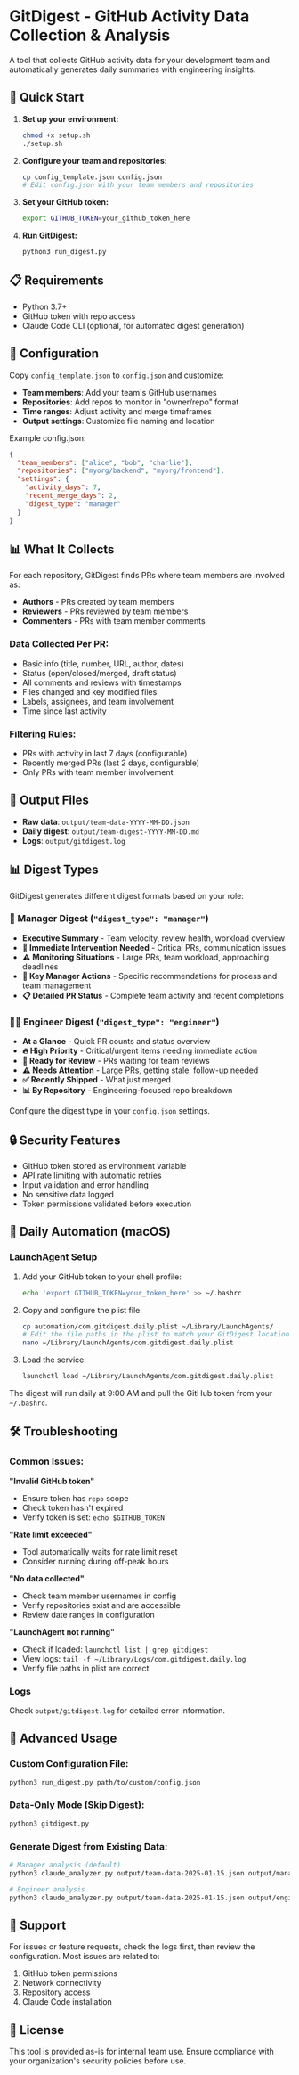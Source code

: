 # GitDigest - GitHub Activity Data Collection & Analysis

A tool that collects GitHub activity data for your development team and automatically generates daily summaries with engineering insights.

## 🚀 Quick Start

1. **Set up your environment:**
   ```bash
   chmod +x setup.sh
   ./setup.sh
   ```

2. **Configure your team and repositories:**
   ```bash
   cp config_template.json config.json
   # Edit config.json with your team members and repositories
   ```

3. **Set your GitHub token:**
   ```bash
   export GITHUB_TOKEN=your_github_token_here
   ```

4. **Run GitDigest:**
   ```bash
   python3 run_digest.py
   ```

## 📋 Requirements

- Python 3.7+
- GitHub token with repo access
- Claude Code CLI (optional, for automated digest generation)

## 🔧 Configuration

Copy `config_template.json` to `config.json` and customize:

- **Team members**: Add your team's GitHub usernames
- **Repositories**: Add repos to monitor in "owner/repo" format
- **Time ranges**: Adjust activity and merge timeframes
- **Output settings**: Customize file naming and location

Example config.json:
```json
{
  "team_members": ["alice", "bob", "charlie"],
  "repositories": ["myorg/backend", "myorg/frontend"],
  "settings": {
    "activity_days": 7,
    "recent_merge_days": 2,
    "digest_type": "manager"
  }
}
```

## 📊 What It Collects

For each repository, GitDigest finds PRs where team members are involved as:
- **Authors** - PRs created by team members
- **Reviewers** - PRs reviewed by team members  
- **Commenters** - PRs with team member comments

### Data Collected Per PR:
- Basic info (title, number, URL, author, dates)
- Status (open/closed/merged, draft status)
- All comments and reviews with timestamps
- Files changed and key modified files
- Labels, assignees, and team involvement
- Time since last activity

### Filtering Rules:
- PRs with activity in last 7 days (configurable)
- Recently merged PRs (last 2 days, configurable)
- Only PRs with team member involvement

## 📁 Output Files

- **Raw data**: `output/team-data-YYYY-MM-DD.json`
- **Daily digest**: `output/team-digest-YYYY-MM-DD.md`
- **Logs**: `output/gitdigest.log`

## 📊 Digest Types

GitDigest generates different digest formats based on your role:

### 👔 Manager Digest (`"digest_type": "manager"`)
- **Executive Summary** - Team velocity, review health, workload overview
- **🚨 Immediate Intervention Needed** - Critical PRs, communication issues
- **⚠️ Monitoring Situations** - Large PRs, team workload, approaching deadlines  
- **🎯 Key Manager Actions** - Specific recommendations for process and team management
- **📋 Detailed PR Status** - Complete team activity and recent completions

### 👨‍💻 Engineer Digest (`"digest_type": "engineer"`)
- **At a Glance** - Quick PR counts and status overview
- **🔥 High Priority** - Critical/urgent items needing immediate action
- **👀 Ready for Review** - PRs waiting for team reviews
- **⚠️ Needs Attention** - Large PRs, getting stale, follow-up needed
- **✅ Recently Shipped** - What just merged
- **📊 By Repository** - Engineering-focused repo breakdown

Configure the digest type in your `config.json` settings.

## 🔒 Security Features

- GitHub token stored as environment variable
- API rate limiting with automatic retries
- Input validation and error handling
- No sensitive data logged
- Token permissions validated before execution

## 📅 Daily Automation (macOS)

### LaunchAgent Setup

1. Add your GitHub token to your shell profile:
   ```bash
   echo 'export GITHUB_TOKEN=your_token_here' >> ~/.bashrc
   ```

2. Copy and configure the plist file:
   ```bash
   cp automation/com.gitdigest.daily.plist ~/Library/LaunchAgents/
   # Edit the file paths in the plist to match your GitDigest location
   nano ~/Library/LaunchAgents/com.gitdigest.daily.plist
   ```

3. Load the service:
   ```bash
   launchctl load ~/Library/LaunchAgents/com.gitdigest.daily.plist
   ```

The digest will run daily at 9:00 AM and pull the GitHub token from your `~/.bashrc`.

## 🛠️ Troubleshooting

### Common Issues:

**"Invalid GitHub token"**
- Ensure token has `repo` scope
- Check token hasn't expired
- Verify token is set: `echo $GITHUB_TOKEN`

**"Rate limit exceeded"** 
- Tool automatically waits for rate limit reset
- Consider running during off-peak hours

**"No data collected"**
- Check team member usernames in config
- Verify repositories exist and are accessible
- Review date ranges in configuration

**"LaunchAgent not running"**
- Check if loaded: `launchctl list | grep gitdigest`
- View logs: `tail -f ~/Library/Logs/com.gitdigest.daily.log`
- Verify file paths in plist are correct

### Logs
Check `output/gitdigest.log` for detailed error information.

## 🔧 Advanced Usage

### Custom Configuration File:
```bash
python3 run_digest.py path/to/custom/config.json
```

### Data-Only Mode (Skip Digest):
```bash
python3 gitdigest.py
```

### Generate Digest from Existing Data:
```bash
# Manager analysis (default)
python3 claude_analyzer.py output/team-data-2025-01-15.json output/manager-analysis.md

# Engineer analysis
python3 claude_analyzer.py output/team-data-2025-01-15.json output/engineer-analysis.md engineer
```

## 🤝 Support

For issues or feature requests, check the logs first, then review the configuration. Most issues are related to:

1. GitHub token permissions
2. Network connectivity
3. Repository access
4. Claude Code installation

## 📄 License

This tool is provided as-is for internal team use. Ensure compliance with your organization's security policies before use.